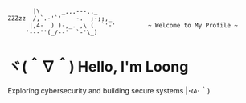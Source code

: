 ```plaintext

       |\      _,,,---,,_
ZZZzz  /,`.-'`'    -.  ;-;;,_
      |,4-  ) )-,_. ,\ (  `'-'         ~ Welcome to My Profile ~
     '---''(_/--'  `-'\_)

```
# ヾ(＾∇＾) Hello, I'm Loong
Exploring cybersecurity and building secure systems |･ω･｀)
